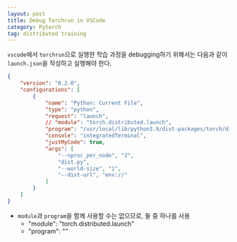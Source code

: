 ```yaml
---
layout: post
title: Debug Torchrun in VSCode
category: Pytorch
tag: distributed training
---
```


`vscode`에서 `torchrun`으로 실행한 학습 과정을 debugging하기 위해서는 다음과 같이 `launch.json`을 작성하고 실행해야 한다. 

```json
{
    "version": "0.2.0",
    "configurations": [
        {
            "name": "Python: Current File",
            "type": "python",
            "request": "launch",
            // "module": "torch.distributed.launch",
            "program": "/usr/local/lib/python3.9/dist-packages/torch/distributed/run.py",
            "console": "integratedTerminal",
            "justMyCode": true,
            "args": [
                "--nproc_per_node", "2", 
                "dist.py",
                "--world-size", "1",
                "--dist-url", "env://"
            ]
        }
    ]
}
```

* `module`과 `program`을 함께 사용할 수는 없으므로, 둘 중 하나를 사용
    * "module": "torch.distributed.launch"
    * "program": "<path to distributed run.py in torch>"

